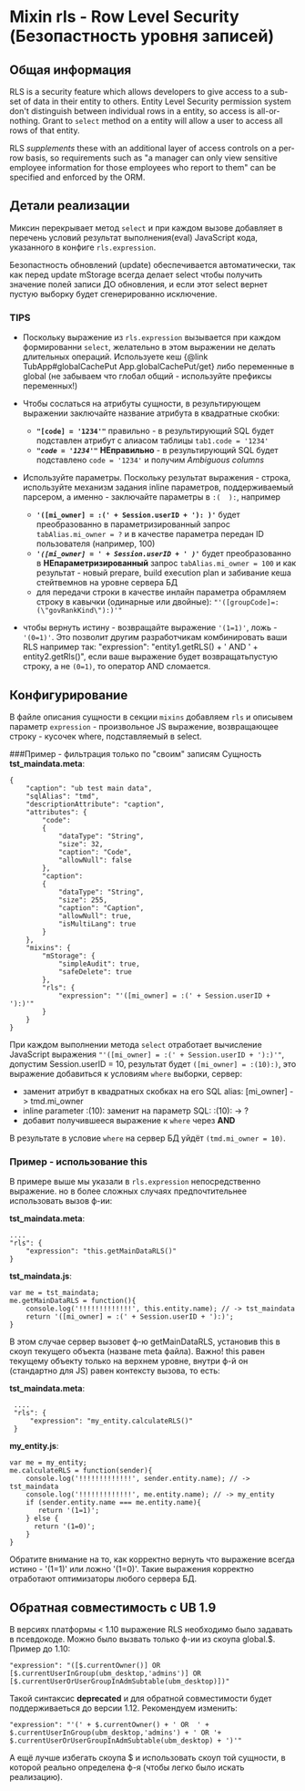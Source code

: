 ﻿# Mixin **rls** - Row Level Security (Безопастность уровня записей)

## Общая информация
  RLS is a security feature which allows developers to give access to a sub-set of data in their entity to others.
Entity Level Security permission system don't distinguish between individual rows in a entity, so access is all-or-nothing. 
Grant to `select` method on a entity will allow a user to access all rows of that entity. 

  RLS _supplements_ these with an additional layer of access controls on a per-row basis, so requirements such as 
"a manager can only view sensitive employee information for those employees who report to them" can be specified and enforced by the ORM.

 
## Детали реализации
  Миксин перекрывает метод `select` и при каждом вызове добавляет в перечень условий результат выполнения(eval) JavaScript кода, указанного в конфиге `rls.expression`.
   
  Безопастность обновлений (update) обеспечивается автоматически, так как перед update mStorage всегда делает select чтобы получить значение полей записи ДО обновления, 
и если этот select вернет пустую выборку будет сгенерированно исключение.     
   
### TIPS   
   
- Поскольку выражение из `rls.expression` вызывается при каждом формированни `select`, желательно в этом выражении не делать длительных операций. 
Используете кеш {@link TubApp#globalCachePut App.globalCachePut/get} либо переменные в global (не забываем что глобал общий - используйте префиксы переменных!)

- Чтобы сослаться на атрибуты сущности, в результирующем выражении заключайте название атрибута в квадратные скобки:
  - **`"[code] = '1234'"`** правильно - в результирующий SQL будет подставлен атрибут с алиасом таблицы `tab1.code = '1234'`  
  - _**`"code = '1234'"`**_ **НЕправильно** - в результирующий SQL будет подставлено `code = '1234'` и получим _Ambiguous columns_
        
- Используйте параметры. Поскольку результат выражения - строка, используйте механизм задания inline параметров, поддерживаемый парсером, 
а именно - заключайте параметры в `:(  ):`, например
  - **`'([mi_owner] = :(' + Session.userID + '): )'`** будет преобразованно в параметризированный запрос `tabAlias.mi_owner = ?` и в качестве параметра
  передан ID пользователя (например, 100)
  - _**`'([mi_owner] = ' + Session.userID + ' )'`**_ будет преобразованно в **НЕпараметризированный** запрос `tabAlias.mi_owner = 100` 
  и как результат - новый prepare, build execution plan и забивание кеша стейтвемнов на уровне сервера БД
  - для передачи строки в качестве инлайн параметра обрамляем строку в кавычки (одинарные или двойные): `"'([groupCode]=:(\"govRankKind\"):)'"`

- чтобы вернуть истину - возвращайте выражение `'(1=1)'`, ложь - `'(0=1)'`. Это позволит другим разработчикам комбинировать ваши RLS например так: 
"expression": "entity1.getRLS() + ' AND ' + entity2.getRls()", если ваше выражение будет возвращатьпустую строку, а не `(0=1)`, то оператор AND сломается.


## Конфигурирование
  В файле описания сущности в секции `mixins` добавляем `rls` и описывем параметр `expression` - произвольное JS выражение, 
  возвращающее строку - кусочек where, подставляемый в select.
    
###Пример - фильтрация только по "своим" записям
Сущность **tst_maindata.meta**:
   
    {
    	"caption": "ub test main data",
    	"sqlAlias": "tmd",
    	"descriptionAttribute": "caption",
    	"attributes": {
    		"code":
    		{
    			"dataType": "String",
    			"size": 32,
    			"caption": "Code",
    			"allowNull": false
    		},
    		"caption":
    		{
    			"dataType": "String",
    			"size": 255,
    			"caption": "Caption",
    			"allowNull": true,
    			"isMultiLang": true
    		}
    	},
    	"mixins": {
    		"mStorage": {
    			"simpleAudit": true,
    			"safeDelete": true
    		},
    		"rls": {
    			"expression": "'([mi_owner] = :(' + Session.userID + '):)'"
    		}	
    	}
    }

  При каждом выполнении метода `select` отработает вычисление JavaScript выражения `"'([mi_owner] = :(' + Session.userID + '):)'"`, 
  допустим Session.userID = 10, результат будет `([mi_owner] = :(10):)`, это выражение добавиться к условиям `where` выборки, сервер:
   
   - заменит атрибут в квадратных скобках на его SQL alias: [mi_owner] -> tmd.mi_owner
   - inline parameter :(10): заменит на параметр SQL: :(10): -> ?
   - добавит получившееся выражение к `where`  через **AND** 
  
  В результате в условие `where` на сервер БД уйдёт `(tmd.mi_owner = 10)`.
  
### Пример - использование this
  В примере выше мы указали в `rls.expression` непосредственно выражение. но в более сложных случаях предпочтительнее использовать вызов ф-ии:

**tst_maindata.meta**:
    
    ....
    "rls": {
        "expression": "this.getMainDataRLS()"
    }
 
**tst_maindata.js**:

    var me = tst_maindata;
    me.getMainDataRLS = function(){
        console.log('!!!!!!!!!!!!!', this.entity.name); // -> tst_maindata
        return '([mi_owner] = :(' + Session.userID + '):)';
    }
 
В этом случае сервер вызовет ф-ю getMainDataRLS, установив this в скоуп текущего объекта (назване meta файла).
Важно! this равен текущему объекту только на верхнем уровне, внутри ф-й он (стандартно для JS) равен контексту вызова, то есть:

**tst_maindata.meta**:

     ....
     "rls": {
         "expression": "my_entity.calculateRLS()"
     }

**my_entity.js**:

    var me = my_entity;
    me.calculateRLS = function(sender){
        console.log('!!!!!!!!!!!!!', sender.entity.name); // -> tst_maindata
        console.log('!!!!!!!!!!!!!', me.entity.name); // -> my_entity
        if (sender.entity.name === me.entity.name){
           return '(1=1)';
        } else {
          return '(1=0)';
        }  
    }

Обратите внимание на то, как корректно вернуть что выражение всегда истино - '(1=1)' или ложно '(1=0)'. Такие выражения корректно отработают оптимизаторы любого сервера БД.    
 
## Обратная совместимость с UB 1.9
В версиях платформы < 1.10 выражение RLS необходимо было задавать в псевдокоде. Можно было вызвать только ф-ии из скоупа global.$. Пример до 1.10:
    
    "expression": "([$.currentOwner()] OR [$.currentUserInGroup(ubm_desktop,'admins')] OR [$.currentUserOrUserGroupInAdmSubtable(ubm_desktop)])"

Такой синтаксис **deprecated** и для обратной совместимости будет поддерживаеться до версии 1.12. Рекомендуем изменить:
 
    "expression": "'(' + $.currentOwner() + ' OR  ' + $.currentUserInGroup(ubm_desktop,'admins') + ' OR '+  $.currentUserOrUserGroupInAdmSubtable(ubm_desktop) + ')'"
                           
А ещё лучше избегать скоупа $ и использовать скоуп той сущности, в которой реально определена ф-я (чтобы легко было искать реализацию).    
